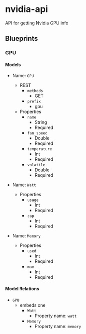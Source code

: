 # nvidia-api
API for getting Nvidia GPU info

## Blueprints

### GPU

#### Models

- Name: `GPU`
    - REST
        - `methods`
            - GET
        - `prefix`
            - gpu
    - Properties
        - `name`
            - String
            - Required
        - `fan_speed`
            - Double
            - Required
        - `temperature`
            - Int
            - Required
        - `volatile`
            - Double
            - Required
            
- Name: `Watt`
    - Properties
        - `usage`
            - Int
            - Required
        - `cap`
            - Int
            - Required

- Name: `Memory`
    - Properties
        - `used`
            - Int
            - Required
        - `max`
            - Int
            - Required
            
#### Model Relations

- `GPU`
    - embeds one
        - `Watt`
            - Property name: `watt`
        - `Memory`
            - Property name: `memory`

